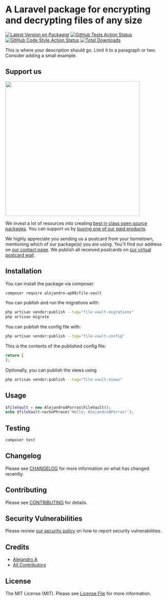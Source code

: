 # A Laravel package for encrypting and decrypting files of any size

[![Latest Version on Packagist](https://img.shields.io/packagist/v/alejandro-ap00/file-vault.svg?style=flat-square)](https://packagist.org/packages/alejandro-ap00/file-vault)
[![GitHub Tests Action Status](https://img.shields.io/github/actions/workflow/status/alejandro-ap00/file-vault/run-tests.yml?branch=main&label=tests&style=flat-square)](https://github.com/alejandro-ap00/file-vault/actions?query=workflow%3Arun-tests+branch%3Amain)
[![GitHub Code Style Action Status](https://img.shields.io/github/actions/workflow/status/alejandro-ap00/file-vault/fix-php-code-style-issues.yml?branch=main&label=code%20style&style=flat-square)](https://github.com/alejandro-ap00/file-vault/actions?query=workflow%3A"Fix+PHP+code+style+issues"+branch%3Amain)
[![Total Downloads](https://img.shields.io/packagist/dt/alejandro-ap00/file-vault.svg?style=flat-square)](https://packagist.org/packages/alejandro-ap00/file-vault)

This is where your description should go. Limit it to a paragraph or two. Consider adding a small example.

## Support us

[<img src="https://github-ads.s3.eu-central-1.amazonaws.com/file-vault.jpg?t=1" width="419px" />](https://spatie.be/github-ad-click/file-vault)

We invest a lot of resources into creating [best in class open source packages](https://spatie.be/open-source). You can support us by [buying one of our paid products](https://spatie.be/open-source/support-us).

We highly appreciate you sending us a postcard from your hometown, mentioning which of our package(s) you are using. You'll find our address on [our contact page](https://spatie.be/about-us). We publish all received postcards on [our virtual postcard wall](https://spatie.be/open-source/postcards).

## Installation

You can install the package via composer:

```bash
composer require alejandro-ap00/file-vault
```

You can publish and run the migrations with:

```bash
php artisan vendor:publish --tag="file-vault-migrations"
php artisan migrate
```

You can publish the config file with:

```bash
php artisan vendor:publish --tag="file-vault-config"
```

This is the contents of the published config file:

```php
return [
];
```

Optionally, you can publish the views using

```bash
php artisan vendor:publish --tag="file-vault-views"
```

## Usage

```php
$fileVault = new AlejandroAPorras\FileVault();
echo $fileVault->echoPhrase('Hello, AlejandroAPorras!');
```

## Testing

```bash
composer test
```

## Changelog

Please see [CHANGELOG](CHANGELOG.md) for more information on what has changed recently.

## Contributing

Please see [CONTRIBUTING](CONTRIBUTING.md) for details.

## Security Vulnerabilities

Please review [our security policy](../../security/policy) on how to report security vulnerabilities.

## Credits

- [Alejandro A](https://github.com/Alejandro-AP00)
- [All Contributors](../../contributors)

## License

The MIT License (MIT). Please see [License File](LICENSE.md) for more information.
